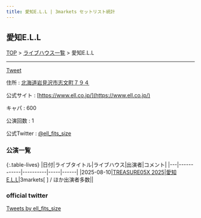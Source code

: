```yaml
---
title: 愛知E.L.L | 3markets セットリスト統計
---
```

## 愛知E.L.L

[TOP](/setlist/) > [ライブハウス一覧](livehouses.html) > 愛知E.L.L

___

<a href="https://twitter.com/share?ref_src=twsrc%5Etfw" data-text="3markets[ ]セットリスト > 愛知E.L.L" class="twitter-share-button" data-via="3markets" data-hashtags="3markets" data-related="3markets" data-show-count="false">Tweet</a>

住所
:    <a href="https://www.google.co.jp/maps/search/%E5%8C%97%E6%B5%B7%E9%81%93%E5%B2%A9%E8%A6%8B%E6%B2%A2%E5%B8%82%E5%BF%97%E6%96%87%E7%94%BA%EF%BC%97%EF%BC%99%EF%BC%94" rel="noopener noreferrer" target="_blank">北海道岩見沢市志文町７９４</a>

公式サイト
:    [https://www.ell.co.jp/](https://www.ell.co.jp/)

キャパ
:    600

公演回数
: 1


公式Twitter
: <a href="https://twitter.com/ell_fits_size">@ell_fits_size</a>


### 公演一覧

{:.table-lives}
|日付|ライブタイトル|ライブハウス|出演者|コメント|
|---|------------|----------|-----|------|
|<span class="nowrap">2025-08-10</span>|[TREASURE05X 2025](live211.html)|[愛知E.L.L](livehouse118.html)|3markets[ ] / ほか出演者多数||




### official twitter

<a class="twitter-timeline" href="https://twitter.com/ell_fits_size?ref_src=twsrc%5Etfw">Tweets by ell_fits_size</a> <script async src="https://platform.twitter.com/widgets.js" charset="utf-8"></script>


<script async src="https://platform.twitter.com/widgets.js" charset="utf-8"></script>